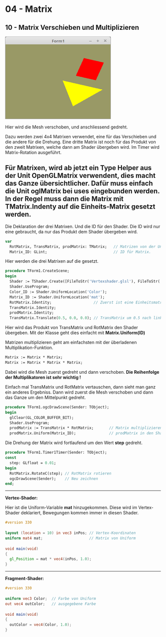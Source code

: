 # 04 - Matrix
## 10 - Matrix Verschieben und Multiplizieren

![image.png](image.png)

Hier wird die Mesh verschoben, und anschliessend gedreht.

Dazu werden zwei 4x4 Matrixen verwendet, eine für das Verschieben und die andere für die Drehung.
Eine dritte Matrix ist noch für das Produkt von den zweit Matrixen, welche dann am Shader übergeben wird.
Im Timer wird Matrix-Rotation ausgeführt.

Für Matrixen, wird ab jetzt ein Type Helper aus der Unit <b>OpenGLMatrix</b> verwendent, dies macht das Ganze übersichtlicher.
Dafür muss einfach die Unit <b>oglMatrix</b> bei uses eingebunden werden.
In der Regel muss dann die Matrix mit <b>TMatrix.Indenty</b> auf die Einheits-Matrix gesetzt werden.
---
Die Deklaration der drei Matrixen.
Und die ID für den Shader. Die ID wird nur eine gebraucht, da nur das Produkt dem Shader übergeben wird.

```pascal
var
  RotMatrix, TransMatrix, prodMatrix: TMatrix;   // Matrizen von der Unit oglMatrix.
  Matrix_ID: GLint;                              // ID für Matrix.
```

Hier werden die drei Matrixen auf die gesetzt.

```pascal
procedure TForm1.CreateScene;
begin
  Shader := TShader.Create([FileToStr('Vertexshader.glsl'), FileToStr('Fragmentshader.glsl')]);
  Shader.UseProgram;
  Color_ID := Shader.UniformLocation('Color');
  Matrix_ID := Shader.UniformLocation('mat');
  RotMatrix.Identity;                   // Zuerst ist eine Einheitsmatrix erwünscht.
  TransMatrix.Identity;
  prodMatrix.Identity;
  TransMatrix.Translate(0.5, 0.0, 0.0); // TransMatrix um 0.5 nach links verschieben.
```

Hier wird das Produkt von TransMatrix und RotMatrix den Shader übergeben.
Mit der Klasse geht dies einfacht mit <b>Matrix.Uniform(ID)</b>

Matrizen multiplizieren geht am einfachsten mit der überladenen Multiplikation-Funktion.

```pascal
Matrix := Matrix * Matrix;
Matrix := Matrix * Matrix * Matrix;
```

Dabei wird die Mesh zuerst gedreht und dann verschoben.
<b>Die Reihenfolge der Multiplikatoren ist sehr wichtig !</b>

Einfach mal TransMatrix und RotMatrix vertauschen, dann sieht man ganz ein anderes Ergebniss.
Dann wird zuerst die Mesh verschoben und dann das Ganze um den Mittelpunkt gedreht.

```pascal
procedure TForm1.ogcDrawScene(Sender: TObject);
begin
  glClear(GL_COLOR_BUFFER_BIT);
  Shader.UseProgram;
  prodMatrix := TransMatrix * RotMatrix;       // Matrix multiplizieren.
  prodMatrix.Uniform(Matrix_ID);               // prodMatrix in den Shader schreiben.
```

Die Drehung der Matrix wird fortlaufend um den Wert <b>step</b> gedreht.

```pascal
procedure TForm1.Timer1Timer(Sender: TObject);
const
  step: GLfloat = 0.01;
begin
  RotMatrix.RotateC(step); // RotMatrix rotieren
  ogcDrawScene(Sender);    // Neu zeichnen
end;
```

---
<b>Vertex-Shader:</b>

Hier ist die Uniform-Variable <b>mat</b> hinzugekommen.
Diese wird im Vertex-Shader deklariert, Bewegungen kommen immer in diesen Shader.

```glsl
#version 330

layout (location = 10) in vec3 inPos; // Vertex-Koordinaten
uniform mat4 mat;                     // Matrix von Uniform

void main(void)
{
  gl_Position = mat * vec4(inPos, 1.0);
}

```

---
<b>Fragment-Shader:</b>

```glsl
#version 330

uniform vec3 Color;  // Farbe von Uniform
out vec4 outColor;   // ausgegebene Farbe

void main(void)
{
  outColor = vec4(Color, 1.0);
}

```


